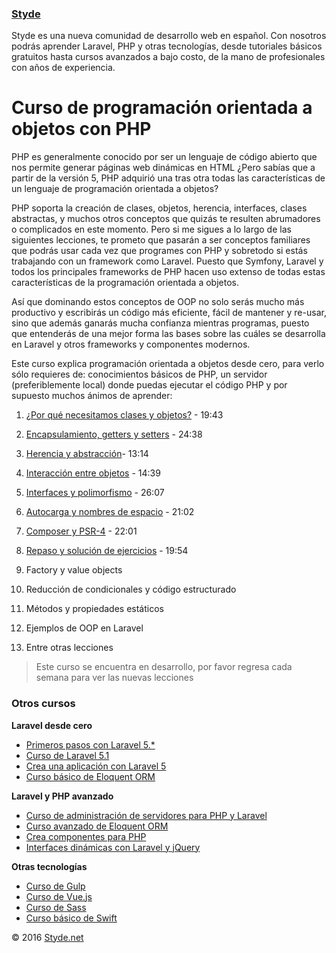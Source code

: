 ### [Styde](https://styde.net/)

Styde es una nueva comunidad de desarrollo web en español. Con nosotros podrás aprender Laravel, PHP y otras tecnologías, desde tutoriales básicos gratuitos hasta cursos avanzados a bajo costo, de la mano de profesionales con años de experiencia.

# Curso de programación orientada a objetos con PHP

PHP es generalmente conocido por ser un lenguaje de código abierto que nos permite generar páginas web dinámicas en HTML ¿Pero sabías que a partir de la versión 5, PHP adquirió una tras otra todas las características de un lenguaje de programación orientada a objetos?

PHP soporta la creación de clases, objetos, herencia, interfaces, clases abstractas, y muchos otros conceptos que quizás te resulten abrumadores o complicados en este momento. Pero si me sigues a lo largo de las siguientes lecciones, te prometo que pasarán a ser conceptos familiares que podrás usar cada vez que programes con PHP y sobretodo si estás trabajando con un framework como Laravel. Puesto que Symfony, Laravel y todos los principales frameworks de PHP hacen uso extenso de todas estas características de la programación orientada a objetos.

Así que dominando estos conceptos de OOP no solo serás mucho más productivo y escribirás un código más eficiente, fácil de mantener y re-usar, sino que además ganarás mucha confianza mientras programas, puesto que entenderás de una mejor forma las bases sobre las cuáles se desarrolla en Laravel y otros frameworks y componentes modernos.

Este curso explica programación orientada a objetos desde cero, para verlo sólo requieres de: conocimientos básicos de PHP, un servidor (preferiblemente local) donde puedas ejecutar el código PHP y por supuesto muchos ánimos de aprender:

1. [¿Por qué necesitamos clases y objetos?](https://styde.net/por-que-necesitamos-clases-y-objetos-php/) - 19:43

2. [Encapsulamiento, getters y setters](https://styde.net/encapsulamiento-y-uso-de-getters-y-setters-en-php/) - 24:38

3. [Herencia y abstracción](https://styde.net/herencia-y-abstraccion-con-php/)- 13:14

4. [Interacción entre objetos](https://styde.net/interaccion-entre-objetos/) - 14:39

5. [Interfaces y polimorfismo](https://styde.net/interfaces-y-polimorfismo/) - 26:07

6. [Autocarga y nombres de espacio](https://styde.net/autoload-namespaces-php/) - 21:02

7. [Composer y PSR-4](https://styde.net/autocarga-de-clases-con-composer-y-psr-4/) - 22:01

8. [Repaso y solución de ejercicios](https://styde.net/repaso-y-solucion-a-los-ejercicios/) - 19:54

9. Factory y value objects 

10. Reducción de condicionales y código estructurado

11. Métodos y propiedades estáticos 

12. Ejemplos de OOP en Laravel 

13. Entre otras lecciones


> Este curso se encuentra en desarrollo, por favor regresa cada semana para ver las nuevas lecciones


### Otros cursos

**Laravel desde cero**
 -   [Primeros pasos con Laravel 5.*](https://styde.net/curso-primeros-pasos-con-laravel-5/)
 -   [Curso de Laravel 5.1](https://styde.net/curso-introductorio-laravel-5-1/)
 -   [Crea una aplicación con Laravel 5](https://styde.net/curso-crea-aplicaciones-con-laravel-5/)
 -   [Curso básico de Eloquent ORM](https://styde.net/curso-basico-de-eloquent-orm-con-laravel-5-1/)


**Laravel y PHP avanzado**
 -   [Curso de administración de servidores para PHP y Laravel](https://styde.net/curso-configuracion-administracion-de-servidores-php-laravel/)
 -   [Curso avanzado de Eloquent ORM](https://styde.net/curso-avanzado-de-eloquent-orm/)
 -   [Crea componentes para PHP](https://styde.net/curso-crea-componentes-para-php-y-laravel/)
 -   [Interfaces dinámicas con Laravel y jQuery](https://styde.net/curso-de-interfaces-dinamicas-con-laravel-y-jquery/)

**Otras tecnologías**
-   [Curso de Gulp](https://styde.net/curso-gulp-y-herramientas-de-automatizacion/)
-   [Curso de Vue.js](https://styde.net/curso-de-vue-js/)
-	[Curso de Sass](https://styde.net/curso-de-sass/)
-	[Curso básico de Swift](https://styde.net/curso-basico-de-swift/)

© 2016 [Styde.net](https://styde.net/)
